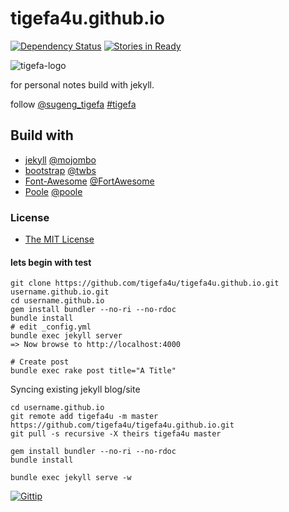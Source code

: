 # tigefa4u.github.io

[![Dependency Status](https://img.shields.io/gemnasium/tigefa4u/tigefa4u.github.io.png?style=flat)](https://gemnasium.com/tigefa4u/tigefa4u.github.io) [![Stories in Ready](https://badge.waffle.io/tigefa4u/tigefa4u.github.io.png?label=ready&title=Ready)](https://waffle.io/tigefa4u/tigefa4u.github.io)

![tigefa-logo](http://res.cloudinary.com/wvm/image/upload/v1389035830/tigefa_rbe6f7.png)

for personal notes build with jekyll.

follow [@sugeng_tigefa](http://twitter.com/sugeng_tigefa) [#tigefa](irc://irc.freenode.net/#tigefa)


## Build with

- [jekyll](http://jekyllrb.com) [@mojombo](https://github.com/mojombo)
- [bootstrap](http://getbootstrap.com) [@twbs](https://github.com/twbs)
- [Font-Awesome](http://fontawesome.io) [@FortAwesome](https://github.com/FortAwesome)
- [Poole](http://getpoole.com) [@poole](https://github.com/poole)

### License

- [The MIT License](https://github.com/tigefa4u/tigefa4u.github.io/blob/master/LICENSE)

#### lets begin with test

```shell
git clone https://github.com/tigefa4u/tigefa4u.github.io.git username.github.io.git
cd username.github.io
gem install bundler --no-ri --no-rdoc
bundle install
# edit _config.yml
bundle exec jekyll server
=> Now browse to http://localhost:4000

# Create post
bundle exec rake post title="A Title"
```

Syncing existing jekyll blog/site

```
cd username.github.io
git remote add tigefa4u -m master https://github.com/tigefa4u/tigefa4u.github.io.git
git pull -s recursive -X theirs tigefa4u master

gem install bundler --no-ri --no-rdoc
bundle install

bundle exec jekyll serve -w
```

[![Gittip](https://img.shields.io/gittip/tigefa4u.svg?style=flat)](https://www.gittip.com/tigefa4u/)
